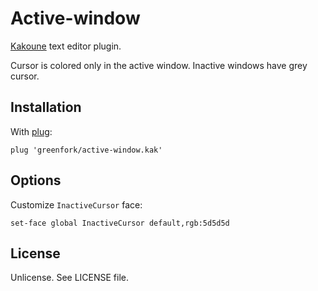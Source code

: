 # Active-window
[Kakoune](https://kakoune.org/) text editor plugin.

Cursor is colored only in the active window. Inactive windows have grey cursor.

## Installation
With [plug](https://github.com/andreyorst/plug.kak):

`plug 'greenfork/active-window.kak'`

## Options
Customize `InactiveCursor` face:

`set-face global InactiveCursor default,rgb:5d5d5d`

## License
Unlicense. See LICENSE file.
